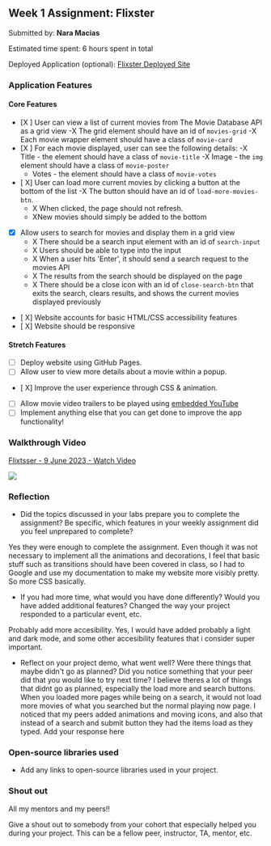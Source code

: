 

## Week 1 Assignment: Flixster

Submitted by: **Nara Macias**

Estimated time spent: 6 hours spent in total

Deployed Application (optional): [Flixster Deployed Site](ADD_LINK_HERE)

### Application Features

#### Core Features

- [X ] User can view a list of current movies from The Movie Database API as a grid view
  -X The grid element should have an id of `movies-grid`
  -X Each movie wrapper element should have a class of `movie-card`
- [X ] For each movie displayed, user can see the following details:
  -X Title - the element should have a class of `movie-title`
  -X Image - the `img` element should have a class of `movie-poster`
  - Votes - the element should have a class of `movie-votes`
- [ X] User can load more current movies by clicking a button at the bottom of the list
  -X The button should have an id of `load-more-movies-btn`.
  - X When clicked, the page should not refresh.
  - XNew movies should simply be added to the bottom
- [X] Allow users to search for movies and display them in a grid view
  - X There should be a search input element with an id of `search-input`
  - X Users should be able to type into the input
  - X When a user hits 'Enter', it should send a search request to the movies API
  - X The results from the search should be displayed on the page
  - X There should be a close icon with an id of `close-search-btn` that exits the search, clears results, and shows the current movies displayed previously
- [ X] Website accounts for basic HTML/CSS accessibility features
- [ X] Website should be responsive

#### Stretch Features

- [ ] Deploy website using GitHub Pages.
- [ ] Allow user to view more details about a movie within a popup.
- [ X] Improve the user experience through CSS & animation.
- [ ] Allow movie video trailers to be played using [embedded YouTube](https://support.google.com/youtube/answer/171780?hl=en)
- [ ] Implement anything else that you can get done to improve the app functionality!

### Walkthrough Video

<a href="https://www.loom.com/share/d21ba3445f0d48b582cb51bdae472146">
    <p>Flixtsser - 9 June 2023 - Watch Video</p>
    <img style="max-width:300px;" src="https://cdn.loom.com/sessions/thumbnails/d21ba3445f0d48b582cb51bdae472146-with-play.gif">
  </a>

### Reflection

- Did the topics discussed in your labs prepare you to complete the assignment? Be specific, which features in your weekly assignment did you feel unprepared to complete?

Yes they were enough to complete the assignment. Even though it was not necessary to implement all the animations and decorations, I feel that basic stuff such as transitions should have been covered in class, so I had to Google and use my documentation to make my website more visibly pretty. So more CSS basically.


- If you had more time, what would you have done differently? Would you have added additional features? Changed the way your project responded to a particular event, etc.
  
Probably add more accesibility. Yes, I would have added probably a light and dark mode, and some other accesibility features that i consider super important.

- Reflect on your project demo, what went well? Were there things that maybe didn't go as planned? Did you notice something that your peer did that you would like to try next time?
I believe theres a lot of things that didnt go as planned, especially the load more and search buttons. When you loaded more pages while being on a search, it would not load more movies of what you searched but the normal playing now page. I noticed that my peers added animations and moving icons, and also that instead of a search and submit button they had the items load as they typed.
Add your response here

### Open-source libraries used

- Add any links to open-source libraries used in your project.

### Shout out

All my mentors and my peers!!

Give a shout out to somebody from your cohort that especially helped you during your project. This can be a fellow peer, instructor, TA, mentor, etc.
